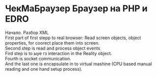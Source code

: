 # ЧекМаБраузер Браузер на PHP и EDRO
Начало. Разбор XML<br/>
First part of first stepp to real browser: Read screen objects, object properties, for coorect place them into screen.<br/>
Second step is read and process object events<br/>
Fird step is to ыуе гз interaction in the Reality object.<br/>
Fourth is socket communication.<br/>
And the last one is encapsulate in to virtual mashine (CPU based manual reading and one hand setup process).<br/>

